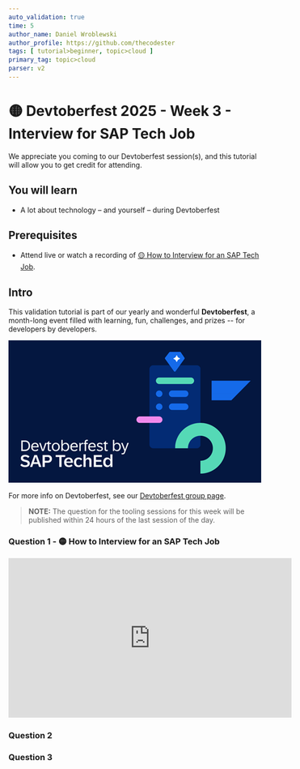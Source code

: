 ```yaml
---
auto_validation: true
time: 5
author_name: Daniel Wroblewski
author_profile: https://github.com/thecodester
tags: [ tutorial>beginner, topic>cloud ]
primary_tag: topic>cloud
parser: v2
---
```

 
    
# 🟡 Devtoberfest 2025 - Week 3 - Interview for SAP Tech Job

<!-- description --> We appreciate you coming to our Devtoberfest session(s), and this tutorial will allow you to get credit for attending.

## You will learn

- A lot about technology – and yourself – during Devtoberfest

## Prerequisites
- Attend live or watch a recording of [🟡 How to Interview for an SAP Tech Job](https://www.youtube.com/watch?v=6MOfsgU06QE).


## Intro

This validation tutorial is part of our yearly and wonderful **Devtoberfest**, a month-long event filled with learning, fun, challenges, and prizes -- for developers by developers. 

![Devtoberfest](devtoberfestBanner2.png) 

For more info on Devtoberfest, see our [Devtoberfest group page](https://community.sap.com/t5/devtoberfest/gh-p/Devtoberfest).

>**NOTE:** The question for the tooling sessions for this week will be published within 24 hours of the last session of the day. 



### Question 1 - 🟡 How to Interview for an SAP Tech Job

<iframe width="560" height="315" src="https://www.youtube.com/embed/6MOfsgU06QE" frameborder="0" allowfullscreen></iframe>

### Question 2

### Question 3


